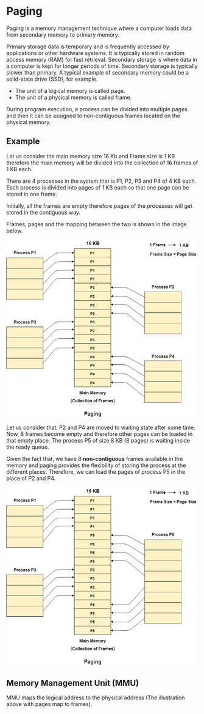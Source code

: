 # Paging

Paging is a memory management technique where a computer loads data from secondary memory to primary
memory.

Primary storage data is temporary and is frequently accessed by applications or other hardware systems. It is typically stored in random access memory (RAM) for fast retrieval. Secondary storage is where data in a computer is kept for longer periods of time. Secondary storage is typically slower than primary. 
A typical example of secondary memory could be a solid-state drive (SSD), for example.

- The unit of a logical memory is called page.
- The unit of a physical memory is called frame.

During program execution, a process can be divided into multiple pages and then it can be assigned to
non-contiguous frames located on the physical memory.


## Example

Let us consider the main memory size 16 Kb and Frame size is 1 KB therefore the main memory will be divided into the collection of 16 frames of 1 KB each.

There are 4 processes in the system that is P1, P2, P3 and P4 of 4 KB each. Each process is divided into pages of 1 KB each so that one page can be stored in one frame.

Initially, all the frames are empty therefore pages of the processes will get stored in the contiguous way.

Frames, pages and the mapping between the two is shown in the image below.

![img.png](exp1.png)


Let us consider that, P2 and P4 are moved to waiting state after some time. Now, 8 frames become empty and therefore other pages can be loaded in that empty place. The process P5 of size 8 KB (8 pages) is waiting inside the ready queue.

Given the fact that, we have 8 **non-contiguous** frames available in the memory and 
paging provides the flexibility of storing the process at the different places. Therefore, we can load the pages of process P5 in the place of P2 and P4.

![img.png](exp2.png)

## Memory Management Unit (MMU)

MMU maps the logical address to the physical address (The illustration above with pages map to frames). 

